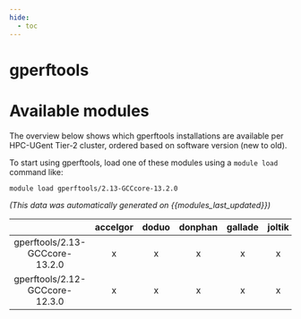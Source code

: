 ```yaml
---
hide:
  - toc
---
```


gperftools
==========

# Available modules


The overview below shows which gperftools installations are available per HPC-UGent Tier-2 cluster, ordered based on software version (new to old).

To start using gperftools, load one of these modules using a `module load` command like:

```shell
module load gperftools/2.13-GCCcore-13.2.0
```

*(This data was automatically generated on {{modules_last_updated}})*

| |accelgor|doduo|donphan|gallade|joltik|litleo|shinx|
| :---: | :---: | :---: | :---: | :---: | :---: | :---: | :---: |
|gperftools/2.13-GCCcore-13.2.0|x|x|x|x|x|x|x|
|gperftools/2.12-GCCcore-12.3.0|x|x|x|x|x|x|x|
